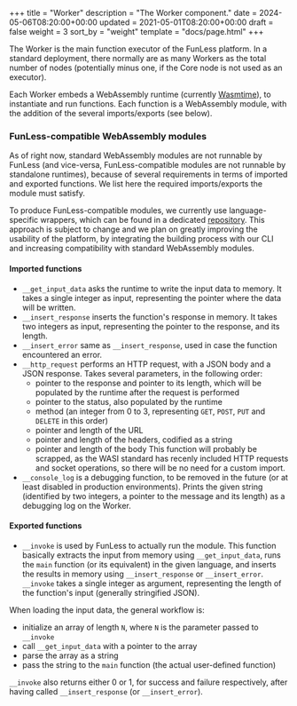 +++
title = "Worker"
description = "The Worker component."
date = 2024-05-06T08:20:00+00:00
updated = 2021-05-01T08:20:00+00:00
draft = false
weight = 3
sort_by = "weight"
template = "docs/page.html"
+++

The Worker is the main function executor of the FunLess platform. In a standard deployment, there normally are as many Workers as the total number of nodes (potentially minus one, if the Core node is not used as an executor).

Each Worker embeds a WebAssembly runtime (currently [Wasmtime](https://github.com/bytecodealliance/wasmtime)), to instantiate and run functions. Each function is a WebAssembly module, with the addition of the several imports/exports (see below).



### FunLess-compatible WebAssembly modules

As of right now, standard WebAssembly modules are not runnable by FunLess (and vice-versa, FunLess-compatible modules are not runnable by standalone runtimes), because of several requirements in terms of imported and exported functions. We list here the required imports/exports the module must satisfy.

To produce FunLess-compatible modules, we currently use language-specific wrappers, which can be found in a dedicated [repository](https://github.com/funlessdev/fl-wasm). This approach is subject to change and we plan on greatly improving the usability of the platform, by integrating the building process with our CLI and increasing compatibility with standard WebAssembly modules.

#### Imported functions

- `__get_input_data` asks the runtime to write the input data to memory. It takes a single integer as input, representing the pointer where the data will be written.
- `__insert_response` inserts the function's response in memory. It takes two integers as input, representing the pointer to the response, and its length.
- `__insert_error` same as `__insert_response`, used in case the function encountered an error.
- `__http_request` performs an HTTP request, with a JSON body and a JSON response. Takes several parameters, in the following order:
    - pointer to the response and pointer to its length, which will be populated by the runtime after the request is performed
    - pointer to the status, also populated by the runtime
    - method (an integer from 0 to 3, representing `GET`, `POST`, `PUT` and `DELETE` in this order)
    - pointer and length of the URL
    - pointer and length of the headers, codified as a string
    - pointer and length of the body
This function will probably be scrapped, as the WASI standard has recenly included HTTP requests and socket operations, so there will be no need for a custom import.
- `__console_log` is a debugging function, to be removed in the future (or at least disabled in production environments). Prints the given string (identified by two integers, a pointer to the message and its length) as a debugging log on the Worker. 

#### Exported functions

- `__invoke` is used by FunLess to actually run the module. This function basically extracts the input from memory using `__get_input_data`, runs the `main` function (or its equivalent) in the given language, and inserts the results in memory using `__insert_response` or `__insert_error`. `__invoke` takes a single integer as argument, representing the length of the function's input (generally stringified JSON).


When loading the input data, the general workflow is:
- initialize an array of length `N`, where `N` is the parameter passed to `__invoke`
- call `__get_input_data` with a pointer to the array
- parse the array as a string
- pass the string to the `main` function (the actual user-defined function)


`__invoke` also returns either 0 or 1, for success and failure respectively, after having called `__insert_response` (or `__insert_error`).

<!-- The Worker executes the functions requested by the Core. The
Workers employs Wasmtime, a standalone runtime for Wasm and
WASI by the Bytecode Alliance [23]. The main reasons behind this
choice come from the ease of integration, amount of contributors,
and security-oriented focus of the project. While Workers integrate
Wasmtime, we modelled their architecture to abstract away the
peculiarities of specific Wasm runtimes so that future variants can
use different runtimes and even extend support for multiple ones
(possibly letting users specify which one to use).
When a Worker receives a request from the Core to execute a
function (7. Request), it first checks whether it has a cached version
of the function’s binary (8. Retrieve). If that is the case, it loads
and runs the function’s binary and returns to the Core the result
of the computation (9a. Result). If the Worker does not find the
8 https://hexdocs.pm/libcluster/readme.html.code of the function in its local cache, it contacts the Core (9b.
No Code Message), which responds with a request that carries
the code of the function to the Worker (10b. Request with Code).
Upon reception, the Worker compiles the code, caches the binary
for future invocations (11b. Cache), loads it to run the function, and
relays the result to the Core (12b. Result).
The above mechanism is an important advantage afforded by
FunLess for the edge case. Function fetching (if needed) transmits
small pieces of binary code (rather than heavyweight containers).
Wasm binaries achieve the two-fold objective of having Workers
run functions on different hardware architectures (e.g., AMD64,
ARM) and allowing users to write their functions once, knowing
that they will execute irrespective of the hardware of the Worker.
Summarising, fetching and precompiling (if any, depending
on cache status) constitutes most of the “cold start” overhead in
FunLess, which the platform greatly reduces w.r.t. alternatives
relying on containers (which are heavier both in terms of bandwidth
and memory occupancy).
Regarding caching and eviction, Workers set a threshold for the
cache memory (configurable at deployment time). If the storing of a
new function exceeds that threshold, the Worker evicts the function
with the longest period of inactivity (invocation- or update-wise).
Additionally, Workers automatically evict functions if inactive for
a set amount of time (by default, 45 minutes). -->